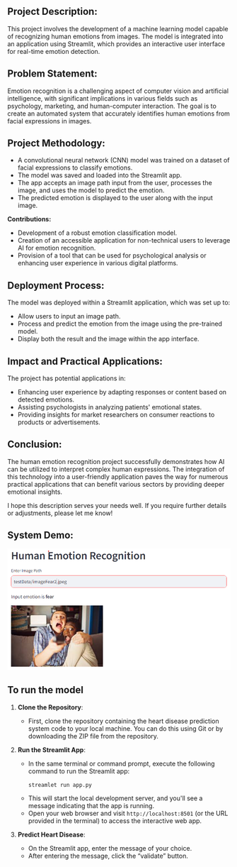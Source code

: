 ## **Project Description:**
This project involves the development of a machine learning model capable of recognizing human emotions from images. The model is integrated into an application using Streamlit, which provides an interactive user interface for real-time emotion detection.

## **Problem Statement:**
Emotion recognition is a challenging aspect of computer vision and artificial intelligence, with significant implications in various fields such as psychology, marketing, and human-computer interaction. The goal is to create an automated system that accurately identifies human emotions from facial expressions in images.

## **Project Methodology:**
- A convolutional neural network (CNN) model was trained on a dataset of facial expressions to classify emotions.
- The model was saved and loaded into the Streamlit app.
- The app accepts an image path input from the user, processes the image, and uses the model to predict the emotion.
- The predicted emotion is displayed to the user along with the input image.

**Contributions:**
- Development of a robust emotion classification model.
- Creation of an accessible application for non-technical users to leverage AI for emotion recognition.
- Provision of a tool that can be used for psychological analysis or enhancing user experience in various digital platforms.

## **Deployment Process:**
The model was deployed within a Streamlit application, which was set up to:
- Allow users to input an image path.
- Process and predict the emotion from the image using the pre-trained model.
- Display both the result and the image within the app interface.

## **Impact and Practical Applications:**
The project has potential applications in:
- Enhancing user experience by adapting responses or content based on detected emotions.
- Assisting psychologists in analyzing patients' emotional states.
- Providing insights for market researchers on consumer reactions to products or advertisements.

## **Conclusion:**
The human emotion recognition project successfully demonstrates how AI can be utilized to interpret complex human expressions. The integration of this technology into a user-friendly application paves the way for numerous practical applications that can benefit various sectors by providing deeper emotional insights.

I hope this description serves your needs well. If you require further details or adjustments, please let me know!



## **System Demo:**

![The System Demo](https://github.com/Mutiu123/human-emotion-recognition/blob/main/demo/demo1.png)



## **To run the model**
1. **Clone the Repository**:
   - First, clone the repository containing the heart disease prediction system code to your local machine. You can do this using Git or by downloading the ZIP file from the repository.


2. **Run the Streamlit App**:
   - In the same terminal or command prompt, execute the following command to run the Streamlit app:
     ```
     streamlet run app.py
     ```
   - This will start the local development server, and you'll see a message indicating that the app is running.
   - Open your web browser and visit `http://localhost:8501` (or the URL provided in the terminal) to access the interactive web app.

3. **Predict Heart Disease**:
   - On the Streamlit app, enter the message of your choice.
   - After entering the message, click the “validate” button.

